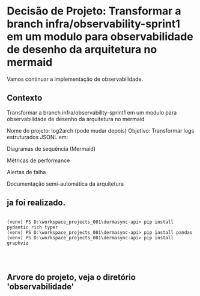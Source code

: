 # Decisão de Projeto: Transformar a branch infra/observability-sprint1 em um modulo para observabilidade de desenho da arquitetura no mermaid
Vamos continuar a implementação de observabilidade. 

## Contexto
Transformar a branch infra/observability-sprint1 em um modulo para observabilidade de desenho da arquitetura no mermaid

Nome do projeto: log2arch (pode mudar depois)
Objetivo: Transformar logs estruturados JSONL em:

Diagramas de sequência (Mermaid)

Métricas de performance

Alertas de falha

Documentação semi-automática da arquitetura

## ja foi realizado.

```poweshell

(venv) PS D:\workspace_projects_001\dermasync-api> pip install pydantic rich typer
(venv) PS D:\workspace_projects_001\dermasync-api> pip install pandas
(venv) PS D:\workspace_projects_001\dermasync-api> pip install graphviz




```

## Arvore do projeto, veja o diretório 'observabilidade'